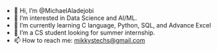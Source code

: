 - 👋 Hi, I’m @MichaelAladejobi
- 👀 I’m interested in Data Science and AI/ML.
- 🌱 I’m currently learning C language, Python, SQL, and Advance Excel
- 💞️ I’m a CS student looking for summer internship.
- 📫 How to reach me: mikkystechs@gmail.com
